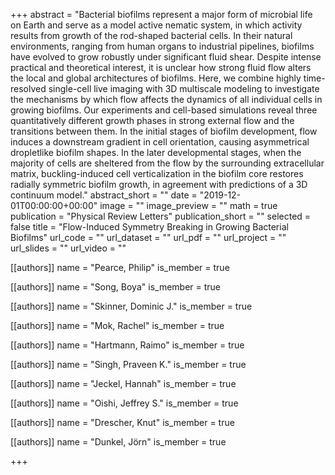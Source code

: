 +++
abstract = "Bacterial biofilms represent a major form of microbial life on Earth and serve as a model active nematic system, in which activity results from growth of the rod-shaped bacterial cells. In their natural environments, ranging from human organs to industrial pipelines, biofilms have evolved to grow robustly under significant fluid shear. Despite intense practical and theoretical interest, it is unclear how strong fluid flow alters the local and global architectures of biofilms. Here, we combine highly time-resolved single-cell live imaging with 3D multiscale modeling to investigate the mechanisms by which flow affects the dynamics of all individual cells in growing biofilms. Our experiments and cell-based simulations reveal three quantitatively different growth phases in strong external flow and the transitions between them. In the initial stages of biofilm development, flow induces a downstream gradient in cell orientation, causing asymmetrical dropletlike biofilm shapes. In the later developmental stages, when the majority of cells are sheltered from the flow by the surrounding extracellular matrix, buckling-induced cell verticalization in the biofilm core restores radially symmetric biofilm growth, in agreement with predictions of a 3D continuum model."
abstract_short = ""
date = "2019-12-01T00:00:00+00:00"
image = ""
image_preview = ""
math = true
publication = "Physical Review Letters"
publication_short = ""
selected = false
title = "Flow-Induced Symmetry Breaking in Growing Bacterial Biofilms"
url_code = ""
url_dataset = ""
url_pdf = ""
url_project = ""
url_slides = ""
url_video = ""



[[authors]]
    name = "Pearce, Philip"
    is_member = true


[[authors]]
    name = "Song, Boya"
    is_member = true


[[authors]]
    name = "Skinner, Dominic J."
    is_member = true


[[authors]]
    name = "Mok, Rachel"
    is_member = true


[[authors]]
    name = "Hartmann, Raimo"
    is_member = true


[[authors]]
    name = "Singh, Praveen K."
    is_member = true


[[authors]]
    name = "Jeckel, Hannah"
    is_member = true


[[authors]]
    name = "Oishi, Jeffrey S."
    is_member = true


[[authors]]
    name = "Drescher, Knut"
    is_member = true


[[authors]]
    name = "Dunkel, Jörn"
    is_member = true

+++
 
